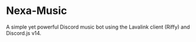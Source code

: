 # Nexa-Music
A simple yet powerful Discord music bot using the Lavalink client (Riffy) and Discord.js v14.

